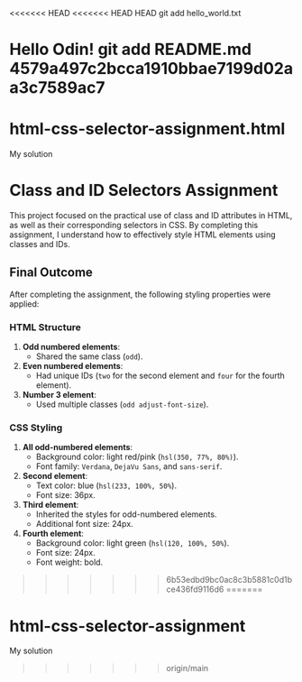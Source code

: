 <<<<<<< HEAD
<<<<<<< HEAD
HEAD
git add hello_world.txt

Hello Odin!
git add README.md
 4579a497c2bcca1910bbae7199d02aa3c7589ac7
=======
# html-css-selector-assignment.html
My solution

# Class and ID Selectors Assignment

This project focused on the practical use of class and ID attributes in HTML, as well as their corresponding selectors in CSS. By completing this assignment, I understand how to effectively style HTML elements using classes and IDs.

## Final Outcome
After completing the assignment, the following styling properties were applied:
### HTML Structure
1. **Odd numbered elements**:
   - Shared the same class (`odd`).
2. **Even numbered elements**:
   - Had unique IDs (`two` for the second element and `four` for the fourth element).
3. **Number 3 element**:
   - Used multiple classes (`odd adjust-font-size`).

### CSS Styling
1. **All odd-numbered elements**:
   - Background color: light red/pink (`hsl(350, 77%, 80%)`).
   - Font family: `Verdana`, `DejaVu Sans`, and `sans-serif`.
2. **Second element**:
   - Text color: blue (`hsl(233, 100%, 50%`).
   - Font size: 36px.
3. **Third element**:
   - Inherited the styles for odd-numbered elements.
   - Additional font size: 24px.
4. **Fourth element**:
   - Background color: light green (`hsl(120, 100%, 50%`).
   - Font size: 24px.
   - Font weight: bold.
>>>>>>> 6b53edbd9bc0ac8c3b5881c0d1bce436fd9116d6
=======
# html-css-selector-assignment
My solution
>>>>>>> origin/main
